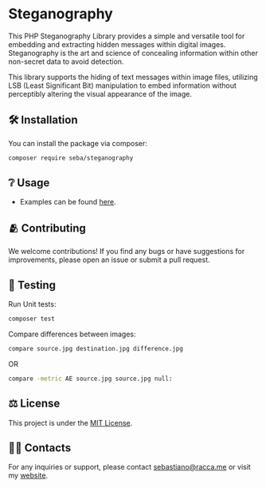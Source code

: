 # Steganography
This PHP Steganography Library provides a simple and versatile tool for embedding and extracting hidden messages within digital images. Steganography is the art and science of concealing information within other non-secret data to avoid detection.

This library supports the hiding of text messages within image files, utilizing LSB (Least Significant Bit) manipulation to embed information without perceptibly altering the visual appearance of the image.


## 🛠 Installation
You can install the package via composer:
```bash
composer require seba/steganography
```

## ❔ Usage
* Examples can be found [here](examples/).

## 🫂 Contributing
We welcome contributions! If you find any bugs or have suggestions for improvements, please open an issue or submit a pull request.

## 📝 Testing

Run Unit tests:
```bash
composer test
```

Compare differences between images:
```bash
compare source.jpg destination.jpg difference.jpg
```
OR
```bash
compare -metric AE source.jpg source.jpg null:
```

## ⚖️ License
This project is under the [MIT License](LICENSE).

## 🧑‍💻 Contacts
For any inquiries or support, please contact sebastiano@racca.me or visit my [website](https://racca.me/contacts).
